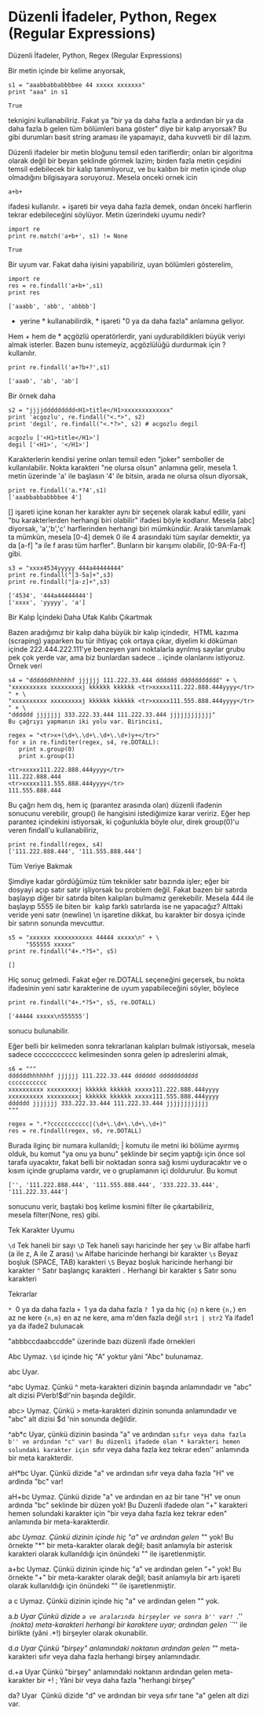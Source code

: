 # Düzenli İfadeler, Python, Regex (Regular Expressions)

Düzenli İfadeler, Python, Regex (Regular Expressions)

Bir metin içinde bir kelime arıyorsak,

```
s1 = "aaabbabbabbbbee 44 xxxxx xxxxxxx"
print "aaa" in s1

True
```

teknigini kullanabiliriz. Fakat ya "bir ya da daha fazla a ardından
bir ya da daha fazla b gelen tüm bölümleri bana göster" diye bir kalıp
arıyorsak? Bu gibi durumları basit string araması ile yapamayız, daha
kuvvetli bir dil lazım.

Düzenli ifadeler bir metin bloğunu temsil eden tariflerdir; onları bir
algoritma olarak değil bir beyan şeklinde görmek lazim; birden fazla
metin çeşidini temsil edebilecek bir kalıp tanımlıyoruz, ve bu kalıbın
bir metin içinde olup olmadığını bilgisayara soruyoruz. Mesela onceki
ornek icin

```
a+b+
```

ifadesi kullanılır. + işareti bir veya daha fazla demek, ondan önceki
harflerin tekrar edebileceğini söylüyor. Metin üzerindeki uyumu nedir?

```
import re
print re.match('a+b+', s1) != None

True
```

Bir uyum var. Fakat daha iyisini yapabiliriz, uyan bölümleri gösterelim,

```
import re
res = re.findall('a+b+',s1)
print res

['aaabb', 'abb', 'abbbb']
```

+ yerine * kullanabilirdik, * işareti "0 ya da daha fazla" anlamına geliyor.

Hem + hem de * açgözlü operatörlerdir, yani uydurabildikleri büyük
veriyi almak isterler. Bazen bunu istemeyiz, açgözlülüğü durdurmak
için ? kullanılır.

```
print re.findall('a+?b+?',s1)

['aaab', 'ab', 'ab']
```

Bir örnek daha

```
s2 = "jjjjddddddddd<H1>title</H1>xxxxxxxxxxxxx"
print 'acgozlu', re.findall("<.*>", s2)
print 'degil', re.findall("<.*?>", s2) # acgozlu degil

acgozlu ['<H1>title</H1>']
degil ['<H1>', '</H1>']
```

Karakterlerin kendisi yerine onları temsil eden "joker" semboller de
kullanılabilir. Nokta karakteri "ne olursa olsun" anlamına gelir,
mesela 1. metin üzerinde 'a' ile başlasın '4' ile bitsin, arada ne
olursa olsun diyorsak,

```
print re.findall('a.*?4',s1)
['aaabbabbabbbbee 4']
```

[] işareti içine konan her karakter aynı bir seçenek olarak kabul
edilir, yani "bu karakterlerden herhangi biri olabilir" ifadesi böyle
kodlanır. Mesela [abc] diyorsak, 'a','b','c' harflerinden herhangi
biri mümkündür. Aralık tanımlamak ta mümkün, mesela [0-4] demek 0 ile
4 arasındaki tüm sayılar demektir, ya da [a-f] "a ile f arası tüm
harfler". Bunların bir karışımı olabilir, [0-9A-Fa-f] gibi.

```
s3 = "xxxx4534yyyyy 444a44444444"
print re.findall("[3-5a]+",s3)
print re.findall("[a-z]+",s3)

['4534', '444a44444444']
['xxxx', 'yyyyy', 'a']
```

Bir Kalıp İçindeki Daha Ufak Kalıbı Çıkartmak

Bazen aradığımız bir kalıp daha büyük bir kalıp içindedir,  HTML
kazıma (scraping) yaparken bu tür ihtiyaç çok ortaya çıkar, diyelim ki
döküman içinde 222.444.222.111'ye benzeyen yani noktalarla ayrılmış
sayılar grubu pek çok yerde var, ama biz bunlardan sadece <tr>
.. </tr> içinde olanlarını istiyoruz. Örnek veri

```
s4 = "ddddddhhhhhhf jjjjjj 111.222.33.444 dddddd ddddddddddd" + \
"xxxxxxxxxx xxxxxxxxxj kkkkkk kkkkkk <tr>xxxxx111.222.888.444yyyy</tr> " + \
"xxxxxxxxxx xxxxxxxxxj kkkkkk kkkkkk <tr>xxxxx111.555.888.444yyyy</tr> " + \
"dddddd jjjjjjj 333.222.33.444 111.222.33.444 jjjjjjjjjjjj"
Bu çağrıyı yapmanın iki yolu var. Birincisi,

regex = "<tr>x+(\d+\.\d+\.\d+\.\d+)y+</tr>"
for x in re.finditer(regex, s4, re.DOTALL):
   print x.group(0)
   print x.group(1)

<tr>xxxxx111.222.888.444yyyy</tr>
111.222.888.444
<tr>xxxxx111.555.888.444yyyy</tr>
111.555.888.444
```

Bu çağrı hem dış, hem iç (parantez arasında olan) düzenli ifadenin
sonucunu verebilir, group() ile hangisini istediğimize karar
veririz. Eğer hep parantez içindekini istiyorsak, ki çoğunlukla böyle
olur, direk group(0)'u veren findall'u kullanabiliriz,

```
print re.findall(regex, s4)
['111.222.888.444', '111.555.888.444']
```

Tüm Veriye Bakmak

Şimdiye kadar gördüğümüz tüm teknikler satır bazında işler; eğer bir
dosyayi açıp satır satır işliyorsak bu problem değil. Fakat bazen bir
satırda başlayıp diğer bir satırda biten kalıpları bulmamız
gerekebilir. Mesela 444 ile başlayıp 5555 ile biten bir  kalıp farklı
satırlarda ise ne yapacağız? Alttaki veride yeni satır (newline) \n
işaretine dikkat, bu karakter bir dosya içinde bir satırın sonunda
mevcuttur.

```
s5 = "xxxxxx xxxxxxxxxxx 44444 xxxxx\n" + \
     "555555 xxxxx"
print re.findall("4+.*?5+", s5)

[]
```

Hiç sonuç gelmedi. Fakat eğer re.DOTALL seçeneğini geçersek, bu nokta
ifadesinin yeni satır karakterine de uyum yapabileceğini söyler,
böylece

```
print re.findall("4+.*?5+", s5, re.DOTALL)

['44444 xxxxx\n555555']
```

sonucu bulunabilir.

Eğer belli bir kelimeden sonra tekrarlanan kalıpları bulmak
istiyorsak, mesela sadece ccccccccccc kelimesinden sonra gelen ip
adreslerini almak,

```
s6 = """
ddddddhhhhhhf jjjjjj 111.222.33.444 dddddd ddddddddddd
ccccccccccc
xxxxxxxxxx xxxxxxxxxj kkkkkk kkkkkk xxxxx111.222.888.444yyyy
xxxxxxxxxx xxxxxxxxxj kkkkkk kkkkkk xxxxx111.555.888.444yyyy
dddddd jjjjjjj 333.222.33.444 111.222.33.444 jjjjjjjjjjjj
"""

regex = ".*?ccccccccccc|(\d+\.\d+\.\d+\.\d+)"
res = re.findall(regex, s6, re.DOTALL)
```

Burada ilginç bir numara kullanıldı; | komutu ile metni iki bölüme
ayırmış olduk, bu komut "ya onu ya bunu" şeklinde bir seçim yaptığı
için önce sol tarafa uyacaktır, fakat belli bir noktadan sonra sağ
kısmi uyduracaktır ve o kısım içinde gruplama vardır, ve o gruplamanın
içi doldurulur. Bu komut

```
['', '111.222.888.444', '111.555.888.444', '333.222.33.444', '111.222.33.444']
```

sonucunu verir, baştaki boş kelime kısmini filter ile çıkartabiliriz,
mesela filter(None, res) gibi.

Tek Karakter Uyumu

`\d` Tek haneli bir sayı
`\D` Tek haneli sayı haricinde her şey
`\w` Bir alfabe harfi (a ile z, A ile Z arası)
`\w` Alfabe haricinde herhangi bir karakter
`\s` Beyaz boşluk (SPACE, TAB) karakteri
`\S` Beyaz boşluk haricinde herhangi bir karakter
`^` Satır başlangıç karakteri
`.` Herhangi bir karakter
`$` Satır sonu karakteri

Tekrarlar

`*`  0 ya da daha fazla
`+`  1 ya da daha fazla
`?`  1 ya da hiç
`{n}` n kere
`{n,}` en az ne kere
`{n,m}` en az ne kere, ama m'den fazla değil
`str1 | str2` Ya ifade1 ya da ifade2 bulunacak 

"abbbccdaabccdde" üzerinde bazı düzenli ifade örnekleri

Abc Uymaz. `\$d` içinde hiç "A" yoktur yâni "Abc" bulunamaz.

abc Uyar.

^abc Uymaz. Çünkü ^ meta-karakteri dizinin başında anlamındadır ve
"abc" alt dizisi PVerb!\$d!'nin başında değildir.

abc> Uymaz. Çünkü > meta-karakteri dizinin sonunda anlamındadır ve
"abc" alt dizisi $d 'nin sonunda değildir.

^ab*c Uyar, çünkü dizinin basinda "a" ve ardından ``sıfır veya daha
fazla b'' ve ardından "c" var! Bu düzenli ifadede olan * karakteri
hemen solundaki karakter için ``sıfır veya daha fazla kez tekrar
eden'' anlamında bir meta karakterdir.

aH*bc Uyar. Çünkü dizide "a" ve ardından sıfır veya daha fazla "H" ve
ardinda "bc" var!

aH+bc Uymaz. Çünkü dizide "a" ve ardından en az bir tane "H" ve onun
ardında "bc" seklinde bir düzen yok! Bu Duzenli ifadede olan "+"
karakteri hemen solundaki karakter için "bir veya daha fazla kez
tekrar eden" anlamında bir meta-karakterdir.

a*bc Uymaz. Çünkü dizinin içinde hiç "a" ve ardından gelen "*" yok! Bu
örnekte "*" bir meta-karakter olarak değil; basit anlamıyla bir
asterisk karakteri olarak kullanıldığı için önündeki "" ile
işaretlenmiştir.

a+bc Uymaz. Çünkü dizinin içinde hiç "a" ve ardindan gelen "+" yok! Bu
örnekte "+" bir meta-karakter olarak değil; basit anlamıyla bir artı
işareti olarak kullanıldığı için önündeki "" ile işaretlenmiştir.

a c Uymaz. Çünkü dizinin içinde hiç "a" ve ardindan gelen "" yok.

a.*b Uyar Çünkü dizide ``a ve aralarında birşeyler ve sonra b'' var!
``.''  (nokta) meta-karakteri herhangi bir karaktere uyar; ardından
gelen ``*'' ile birlikte (yâni .*!) birşeyler olarak okunabilir.

d.*a Uyar Çünkü "birşey" anlamındaki noktanın ardından gelen "*"
meta-karakteri sıfır veya daha fazla herhangi birşey anlamındadır.

d.+a Uyar Çünkü "birşey" anlamındaki noktanın ardından gelen
meta-karakter bir +! ; Yâni bir veya daha fazla "herhangi birşey"

da? Uyar  Çünkü dizide "d" ve ardından bir veya sıfır tane "a" gelen
alt dizi var.





